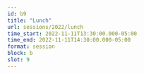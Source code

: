 ```yaml
---
id: b9
title: "Lunch"
url: sessions/2022/lunch
time_start: 2022-11-11T13:30:00.000-05:00
time_end: 2022-11-11T14:30:00.000-05:00
format: session
block: b
slot: 9
---
```

